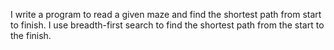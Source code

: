 I write a program to read a given maze and find the shortest path from start to finish. 
I use breadth-first search to find the shortest path from the start to the finish. 
